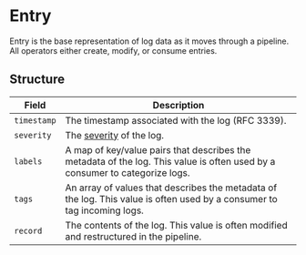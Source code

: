 # Entry

Entry is the base representation of log data as it moves through a pipeline. All operators either create, modify, or consume entries.

## Structure
| Field       | Description                                                                                                                 |
| ---         | ---                                                                                                                         |
| `timestamp` | The timestamp associated with the log (RFC 3339).                                                                           |
| `severity`  | The [severity](/docs/types/field.md) of the log.                                                                            |
| `labels`    | A map of key/value pairs that describes the metadata of the log. This value is often used by a consumer to categorize logs. |
| `tags`      | An array of values that describes the metadata of the log. This value is often used by a consumer to tag incoming logs.     |
| `record`    | The contents of the log. This value is often modified and restructured in the pipeline.                                     |

